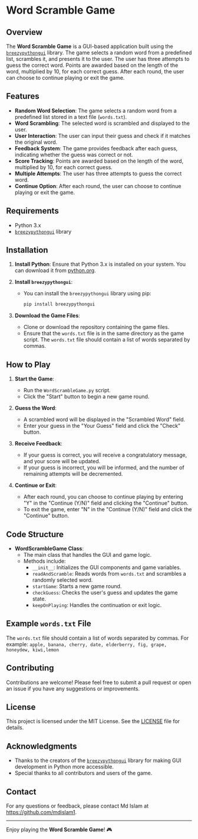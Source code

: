 # Word Scramble Game

## Overview

The **Word Scramble Game** is a GUI-based application built using the [`breezypythongui`](https://lambertk.academic.wlu.edu/breezypythongui/) library. The game selects a random word from a predefined list, scrambles it, and presents it to the user. The user has three attempts to guess the correct word. Points are awarded based on the length of the word, multiplied by 10, for each correct guess. After each round, the user can choose to continue playing or exit the game.

## Features

- **Random Word Selection**: The game selects a random word from a predefined list stored in a text file (`words.txt`).
- **Word Scrambling**: The selected word is scrambled and displayed to the user.
- **User Interaction**: The user can input their guess and check if it matches the original word.
- **Feedback System**: The game provides feedback after each guess, indicating whether the guess was correct or not.
- **Score Tracking**: Points are awarded based on the length of the word, multiplied by 10, for each correct guess.
- **Multiple Attempts**: The user has three attempts to guess the correct word.
- **Continue Option**: After each round, the user can choose to continue playing or exit the game.

## Requirements

- Python 3.x
- [`breezypythongui`](https://lambertk.academic.wlu.edu/breezypythongui/) library

## Installation

1. **Install Python**: Ensure that Python 3.x is installed on your system. You can download it from [python.org](https://www.python.org/downloads/).

2. **Install `breezypythongui`**:
   - You can install the `breezypythongui` library using pip:
     ```bash
     pip install breezypythongui
     ```

3. **Download the Game Files**:
   - Clone or download the repository containing the game files.
   - Ensure that the `words.txt` file is in the same directory as the game script. The `words.txt` file should contain a list of words separated by commas.

## How to Play

1. **Start the Game**:
   - Run the `WordScrambleGame.py` script.
   - Click the "Start" button to begin a new game round.

2. **Guess the Word**:
   - A scrambled word will be displayed in the "Scrambled Word" field.
   - Enter your guess in the "Your Guess" field and click the "Check" button.

3. **Receive Feedback**:
   - If your guess is correct, you will receive a congratulatory message, and your score will be updated.
   - If your guess is incorrect, you will be informed, and the number of remaining attempts will be decremented.

4. **Continue or Exit**:
   - After each round, you can choose to continue playing by entering "Y" in the "Continue (Y/N)" field and clicking the "Continue" button.
   - To exit the game, enter "N" in the "Continue (Y/N)" field and click the "Continue" button.

## Code Structure

- **WordScrambleGame Class**:
  - The main class that handles the GUI and game logic.
  - Methods include:
    - `__init__`: Initializes the GUI components and game variables.
    - `readAndScramble`: Reads words from `words.txt` and scrambles a randomly selected word.
    - `startGame`: Starts a new game round.
    - `checkGuess`: Checks the user's guess and updates the game state.
    - `keepOnPlaying`: Handles the continuation or exit logic.

## Example `words.txt` File

The `words.txt` file should contain a list of words separated by commas. For example: `apple, banana, cherry, date, elderberry, fig, grape, honeydew, kiwi,lemon`

## Contributing

Contributions are welcome! Please feel free to submit a pull request or open an issue if you have any suggestions or improvements.

## License

This project is licensed under the MIT License. See the [LICENSE](LICENSE) file for details.

## Acknowledgments

- Thanks to the creators of the [`breezypythongui`](https://lambertk.academic.wlu.edu/breezypythongui/) library for making GUI development in Python more accessible.
- Special thanks to all contributors and users of the game.

## Contact

For any questions or feedback, please contact Md Islam at https://github.com/mdislam1.

---

Enjoy playing the **Word Scramble Game**! 🎮
